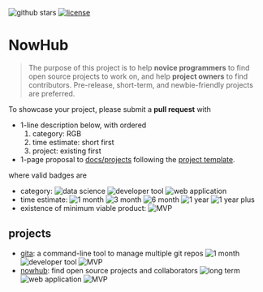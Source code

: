 ![github stars](https://img.shields.io/github/stars/nosarthur/nowhub.svg)
[![license](https://img.shields.io/github/license/nosarthur/nowhub.svg)](https://github.com/nosarthur/nowhub/blob/master/LICENSE)

# NowHub

> The purpose of this project is to help **novice programmers** to find open source
> projects to work on, and help **project owners** to find contributors.
> Pre-release, short-term, and newbie-friendly projects are preferred.

To showcase your project, please submit a **pull request** with

- 1-line description below, with ordered
    1. category: RGB
    1. time estimate: short first
    1. project: existing first
- 1-page proposal to [docs/projects](https://github.com/nosarthur/nowhub/tree/master/docs/projects) following the [project template](https://github.com/nosarthur/nowhub/blob/master/template.md).

where valid badges are

- category: ![data science][ds] ![developer tool][dt] ![web application][wa]
- time estimate: ![1 month][1m] ![3 month][3m] ![6 month][6m] ![1 year][1y] ![1 year plus][1yp]
- existence of minimum viable product: ![MVP][mvp]

## projects

- [gita](projects/gita.md): a command-line tool to manage multiple git repos ![1 month][1m] ![developer tool][dt] ![MVP][mvp]
- [nowhub](projects/nowhub.md): find open source projects and collaborators ![long term][1yp] ![web application][wa] ![MVP][mvp]

[1m]: https://img.shields.io/badge/-1month-lightgrey.svg
[3m]: https://img.shields.io/badge/-3month-lightgrey.svg
[6m]: https://img.shields.io/badge/-6month-lightgrey.svg
[1y]: https://img.shields.io/badge/-1year-lightgrey.svg
[1yp]: https://img.shields.io/badge/-1year+-lightgrey.svg
[ds]: https://img.shields.io/badge/-data--science-red.svg
[dt]: https://img.shields.io/badge/-developer--tool-brightgreen.svg
[wa]: https://img.shields.io/badge/-web--application-blue.svg
[mvp]: https://img.shields.io/badge/-MVP-yellow.svg
